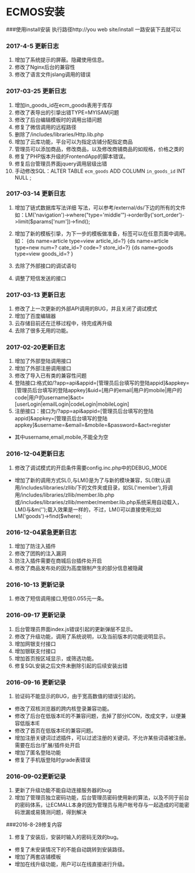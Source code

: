 # ECMOS安装
###使用install安装
执行路径http://you web site/install
一路安装下去就可以

### 2017-4-5 更新日志
1. 增加了系统提示的屏蔽。隐藏使用信息。
2. 修改了Nginx后台的兼容性
3. 修改了语言文件jslang调用的错误

### 2017-03-25 更新日志
1. 增加in_goods_id在ecm_goods表用于库存
2. 修改了表导出的引挚出错TYPE=MYISAM问题 
3. 修改了后台编辑模板时的调用出错问题 
4. 修复了微信调用的远程路径
5. 删除了/includes/libraries/Http.lib.php
6. 增加了云库功能，平台可以为指定店铺分配指定商品
7. 管理员可以添加商品，修改商品，以及修改商铺商品的如规格，价格之类的
8. 修复了PHP版本升级的FrontendApp的脚本错误。
9. 修复后台管理员界面jquery调用层级出错
10. 手动修改SQL：ALTER TABLE `ecm_goods` ADD COLUMN `in_goods_id` INT NULL ; 


### 2017-03-14 更新日志
1. 增加了链式数据库写法详细 写法，可以参考/external/ds/下边的所有的文件
如：LM('navigation')->where("type='middle'")->orderBy('sort_order')->limit($params['num'])->find();

2. 增加了新的模板引挚，为下一步的模板做准备，标签可以在任意页面中调用。
如：
{ds name=article type=view article_id=?}
{ds name=article type=new num=? cate_id=? code=? store_id=?}
{ds name=goods type=view goods_id=? }
3. 去除了外部接口的调试语句
4. 调整了短信发送的接口

### 2017-03-13 更新日志
1. 修改了上一次更新的外部API调用的BUG，并且关闭了调试模式
2. 增加了百度编辑器
3. 云存储目前还在迁移过程中，待完成再升级
4. 去除了很多无用的功能。

### 2017-02-20更新日志
1. 增加了外部登陆调用接口
2. 增加了外部注册调用接口
3. 修改了导入已有类的兼容性问题
4. 登陆接口:格式如/?app=api&appid=[管理员后台填写的登陆appid]&appkey=[管理员后台填写的登陆appkey]&uid=[用户的email|用户的mobile|用户的code|用户的username]&act=[userLogin|emailLogin|codeLogin|mobileLogin]
5. 注册接口：接口为/?app=api&appid=[管理员后台填写的登陆appid]&appkey=[管理员后台填写的登陆appkey]&username=&email=&mobile=&password=&act=register
 * 其中username,email,mobile,不能全为空

### 2016-12-04更新日志
1. 修改了调试模式的开启条件需要config.inc.php中的DEBUG_MODE
- 增加了新的调用方式SL(),与LM()是为了与新的模块兼容，SL()默认调用/includes/libraries/zllib/下的文件夹或目录，如SL('member'),将调用/includes/libraries/zllib/member.lib.php或/includes/libraries/zllib/member/member.lib.php系统采用自动载入，LM()与&m('');载入效果是一样的，不过，LM()可以直接使用比如LM('goods')->find($where);


### 2016-12-04紧急更新日志
1. 增加了防注入插件
2. 修改了团购的注入漏洞
3. 防注入插件需要在商城后台插件处开启
4. 修改了商品发布处的因为高度限制产生的部分信息被隐藏

### 2016-10-13 更新记录
1. 修改了短信调用接口,短信0.055元一条。


### 2016-09-17 更新记录
1. 后台管理员界面index.js错误引起的更新弹层不显示。
2. 修改了升级功能，调用了系统说明，以及当前版本的功能说明显示。
3. 增加网银支付接口
4. 增加银联支付接口
5. 增加首页按区域显示，或筛选功能。
6. 修复SQL安装之后文件未删除引起的后续安装出错

### 2016-09-16 更新记录
1. 验证码不能显示的BUG，由于宽高数值的错误引起的。
- 修改了双核浏览器的跨内核登录兼容功能。
- 修改了后台在低版本IE的不兼容问题，去掉了部分ICON，改成文字，以便兼容低版本IE
- 修改了首页在低版本IE的兼容问题。
- 增加注册关键词过滤插件，可以过滤注册的关键词，不允许某些词语被注册。需要在后台/扩展/插件处开启
- 增加了匿名登陆功能
- 修复了手机版登陆时grade表错误


### 2016-09-02更新记录
1. 更新了升级功能不能自动连接服务器的bug
2. 增加了管理员独立密码功能，后台管理员密码使用新的算法，以及不同于前台的密码体系，让ECMALL本身的因为管理员与用户帐号存与一起造成的可能密码泄漏或易猜测问题，得到解决

###2016-8-28修复内容
1. 修复了安装后，安装时输入的密码无效的bug。
- 修复了未安装情况下的不能自动跳转到安装路径。
- 增加了两套店铺模板
- 增加在线升级功能，用户可以在线直接进行升级。
